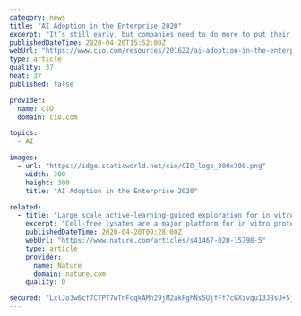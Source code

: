 ```yaml
---
category: news
title: "AI Adoption in the Enterprise 2020"
excerpt: "It’s still early, but companies need to do more to put their AI efforts on solid ground. Whether it’s controlling for common risk factors—bias in model development, missing or poorly conditioned data, the tendency of models to degrade in production—or instantiating formal processes to promote data governance, adopters will have their ..."
publishedDateTime: 2020-04-20T15:52:00Z
webUrl: "https://www.cio.com/resources/201622/ai-adoption-in-the-enterprise-2020"
type: article
quality: 37
heat: 37
published: false

provider:
  name: CIO
  domain: cio.com

topics:
  - AI

images:
  - url: "https://idge.staticworld.net/cio/CIO_logo_300x300.png"
    width: 300
    height: 300
    title: "AI Adoption in the Enterprise 2020"

related:
  - title: "Large scale active-learning-guided exploration for in vitro protein production optimization"
    excerpt: "Cell-free lysates are a major platform for in vitro protein production but batch-to-batch variation makes production difficult to predict. Here the authors develop an active learning approach to optimising buffer conditions to bring homemade lysates up to commercial production potential."
    publishedDateTime: 2020-04-20T09:28:00Z
    webUrl: "https://www.nature.com/articles/s41467-020-15798-5"
    type: article
    provider:
      name: Nature
      domain: nature.com
    quality: 0

secured: "LxlJo3w6cf7CTPT7wTnFcqkAMh29jM2akFghNs5UjfFf7cGXivqu13J8sU+5jzdUsFQ7QwkDZ6N0maONZvaQnL7qmiY4Y5/pKhY2vEmtX6A09za9C00w6CLS4u/hEsU1/pwZzZxnWZbn3rw/6MSk/6M5mOPhAeUTRAzZJYQdZlkfIiPGjuqyRqO46VaujPk00+qbV5xAPhoNalkp/sWW7hAAhzKaqA0lMn0m0hVCzPlcQ0Nt/q7bagfH+lpb82iMcDgNeaKvR5gt+OtIaIxr3d/S27JjMjqhoYWaC3uQDluaxG+iRyVLm6+I2F0HqxlO;Uo0ygOan2dJUJzmsUA9siw=="
---
```


